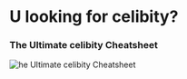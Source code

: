 # U looking for celibity?
### The Ultimate celibity Cheatsheet

![he Ultimate celibity Cheatsheet](https://github.com/commited-bhaiya/year-2020-2021/raw/main/selebraty.jpg "he Ultimate celibity Cheatsheet")
